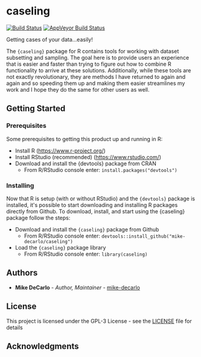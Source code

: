 # caseling
[![Build Status](https://travis-ci.org/mike-decarlo/caseling.svg?branch=master)](https://travis-ci.org/mike-decarlo/caseling) [![AppVeyor Build Status](https://ci.appveyor.com/api/projects/status/github/mike-decarlo/caseling?branch=master&svg=true)](https://ci.appveyor.com/project/mike-decarlo/caseling)

Getting cases of your data...easily!

The <code>{caseling}</code> package for R contains tools for working with dataset subsetting and sampling. The goal here is to provide users an experience that is easier and faster than trying to figure out how to combine R functionality to arrive at these solutions. Additionally, while these tools are not exactly revolutionary, they are methods I have returned to again and again and so speeding them up and making them easier streamlines my work and I hope they do the same for other users as well.

## Getting Started

### Prerequisites

Some prerequisites to getting this product up and running in R:
- Install R (https://www.r-project.org/)
- Install RStudio (recommended) (https://www.rstudio.com/)
- Download and install the {devtools} package from CRAN
  - From R/RStudio console enter: <code>install.packages("devtools")</code>

### Installing

Now that R is setup (with or without RStudio) and the <code>{devtools}</code> package is installed, it's possible to start downloading and installing R packages directly from Github. To download, install, and start using the {caseling} package follow the steps:
- Download and install the <code>{caseling}</code> package from Github
  - From R/RStudio console enter: <code>devtools::install_github("mike-decarlo/caseling")</code>
- Load the <code>{caseling}</code> package library
  - From R/RStudio console enter: <code>library(caseling)</code>

## Authors

* **Mike DeCarlo** - *Author, Maintainer* - [mike-decarlo](https://github.com/mike-decarlo)

## License

This project is licensed under the GPL-3 License - see the [LICENSE](LICENSE) file for details

## Acknowledgments
